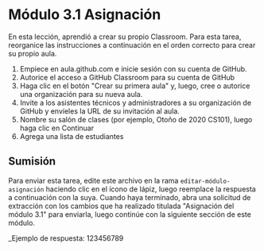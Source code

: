 # Módulo 3.1 Asignación

En esta lección, aprendió a crear su propio Classroom. Para esta tarea, reorganice las instrucciones a continuación en el orden correcto para crear su propio aula.
1. Empiece en aula.github.com e inicie sesión con su cuenta de GitHub.
2. Autorice el acceso a GitHub Classroom para su cuenta de GitHub
3. Haga clic en el botón "Crear su primera aula" y, luego, cree o autorice una organización para su nueva aula.
4. Invite a los asistentes técnicos y administradores a su organización de GitHub y envíeles la URL de su invitación al aula.
5. Nombre su salón de clases (por ejemplo, Otoño de 2020 CS101), luego haga clic en Continuar
6. Agrega una lista de estudiantes

## Sumisión

Para enviar esta tarea, edite este archivo en la rama `editar-módulo-asignación` haciendo clic en el ícono de lápiz, luego reemplace la respuesta a continuación con la suya. Cuando haya terminado, abra una solicitud de extracción con los cambios que ha realizado titulada "Asignación del módulo 3.1" para enviarla, luego continúe con la siguiente sección de este módulo.

_Ejemplo de respuesta: 123456789
